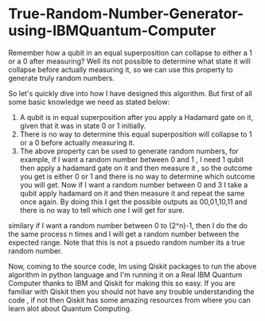 # True-Random-Number-Generator-using-IBMQuantum-Computer
Remember how a qubit in an equal superposition can collapse to either a 1 or a 0 after measuring? Well its not possible to determine what state it will collapse before actually measuring it, so we can use this property to generate truly random numbers.

So let's quickly dive into how I have designed this algorithm. But first of all some basic knowledge we need as stated below:
1) A qubit is in equal superposition after you apply a Hadamard gate on it, given that it was in state 0 or 1 initially.
2) There is no way to determine this equal superposition will collapse to 1 or a 0 before actually measuring it.
3) The above property can be used to generate random numbers, for example, if I want a random number between 0 and 1 , I need 1 qubit then apply a hadamard gate on it and then measure it , so the outcome you get is either 0 or 1 and there is no way to determine which outcome you will get. Now if I want a random number between 0 and 3 I take a qubit apply hadamard on it and then measure it and repeat the same once again. By doing this I get the possible outputs as 00,01,10,11 and there is no way to tell which one I will get for sure.

similary if I want a random number between 0 to (2^n)-1, then I do the do the same process n times and I will get a random number between the expected range. Note that this is not a psuedo random number its a true random number.

Now, coming to the source code, Im using Qiskit packages to run the above algorithm in python language and I'm running it on a Real IBM Quantum Computer thanks to IBM and Qiskit for making this so easy.
If you are familiar with Qiskit then you should not have any trouble understanding the code , if not then Qiskit has some amazing resources from where you can learn alot about Quantum Computing.
